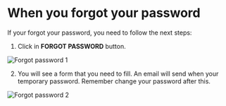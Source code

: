 # When you forgot your password

 If your forgot your password, you need to follow the next steps:
 
1. Click in **FORGOT PASSWORD** button.
 
![Forgot password 1](https://github.com/Lin777/Regis/blob/master/FAQ/images/resetPassword1.png?raw=true)
 
2. You will see a form that you need to fill. An email will send when your temporary password. Remember change your password after this.
 
![Forgot password 2](https://github.com/Lin777/Regis/blob/master/FAQ/images/resetPassword2.png?raw=true)
 
